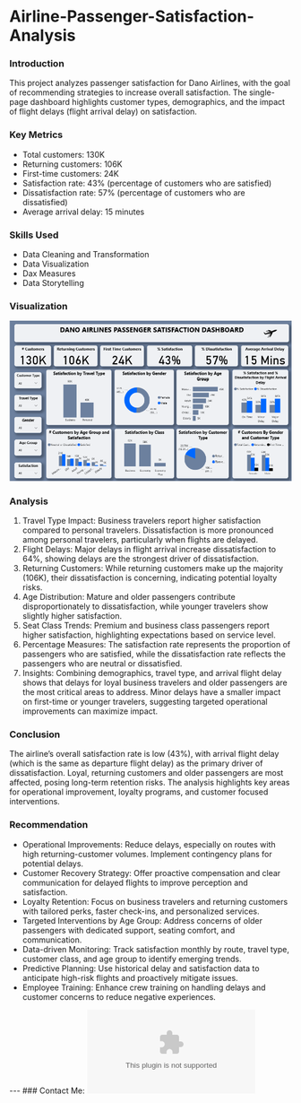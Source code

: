 # Airline-Passenger-Satisfaction-Analysis

### Introduction
This project analyzes passenger satisfaction for Dano Airlines, with the goal of recommending strategies to increase overall satisfaction. The single-page dashboard highlights customer types, demographics, and the impact of flight delays (flight arrival delay) on satisfaction.

### Key Metrics
- Total customers: 130K
- Returning customers: 106K
- First-time customers: 24K
- Satisfaction rate: 43% (percentage of customers who are satisfied)
- Dissatisfaction rate: 57% (percentage of customers who are dissatisfied)
- Average arrival delay: 15 minutes

### Skills Used
- Data Cleaning and Transformation
- Data Visualization
- Dax Measures
- Data Storytelling

### Visualization

![](https://github.com/Hauwa-Ochimana/Airline-Passenger-Satisfaction-Analysis/blob/main/aa.png)

### Analysis
1. Travel Type Impact: Business travelers report higher satisfaction compared to personal travelers. Dissatisfaction is more pronounced among personal travelers, particularly when flights are delayed.
2. Flight Delays: Major delays in flight arrival increase dissatisfaction to 64%, showing delays are the strongest driver of dissatisfaction.
3. Returning Customers: While returning customers make up the majority (106K), their dissatisfaction is concerning, indicating potential loyalty risks.
4. Age Distribution: Mature and older passengers contribute disproportionately to dissatisfaction, while younger travelers show slightly higher satisfaction.
5. Seat Class Trends: Premium and business class passengers report higher satisfaction, highlighting expectations based on service level.
6. Percentage Measures: The satisfaction rate represents the proportion of passengers who are satisfied, while the dissatisfaction rate reflects the passengers who are neutral or dissatisfied.
7. Insights: Combining demographics, travel type, and arrival flight delay shows that delays for loyal business travelers and older passengers are the most critical areas to address. Minor delays have a smaller impact on first-time or younger travelers, suggesting targeted operational improvements can maximize impact.

### Conclusion
The airline’s overall satisfaction rate is low (43%), with arrival flight delay (which is the same as departure flight delay) as the primary driver of dissatisfaction. Loyal, returning customers and older passengers are most affected, posing long-term retention risks. The analysis highlights key areas for operational improvement, loyalty programs, and customer focused interventions.

### Recommendation
- Operational Improvements: Reduce delays, especially on routes with high returning-customer volumes. Implement contingency plans for potential delays.
- Customer Recovery Strategy: Offer proactive compensation and clear communication for delayed flights to improve perception and satisfaction.
- Loyalty Retention: Focus on business travelers and returning customers with tailored perks, faster check-ins, and personalized services.
- Targeted Interventions by Age Group: Address concerns of older passengers with dedicated support, seating comfort, and communication.
- Data-driven Monitoring: Track satisfaction monthly by route, travel type, customer class, and age group to identify emerging trends.
- Predictive Planning: Use historical delay and satisfaction data to anticipate high-risk flights and proactively mitigate issues.
- Employee Training: Enhance crew training on handling delays and customer concerns to reduce negative experiences.


--- ### Contact Me:
![EMAIL](ochimanahauwa@gmail.com)
